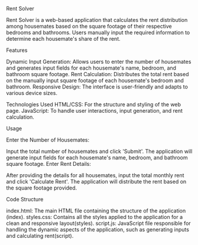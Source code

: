 Rent Solver

Rent Solver is a web-based application that calculates the rent distribution among housemates based on the square footage of their respective bedrooms and bathrooms. Users manually input the required information to determine each housemate's share of the rent.

Features

Dynamic Input Generation: Allows users to enter the number of housemates and generates input fields for each housemate's name, bedroom, and bathroom square footage.
Rent Calculation: Distributes the total rent based on the manually input square footage of each housemate's bedroom and bathroom.
Responsive Design: The interface is user-friendly and adapts to various device sizes.

Technologies Used
HTML/CSS: For the structure and styling of the web page.
JavaScript: To handle user interactions, input generation, and rent calculation.

Usage

Enter the Number of Housemates:

Input the total number of housemates and click 'Submit'. The application will generate input fields for each housemate's name, bedroom, and bathroom square footage.
Enter Rent Details:

After providing the details for all housemates, input the total monthly rent and click 'Calculate Rent'. The application will distribute the rent based on the square footage provided.

Code Structure

index.html: The main HTML file containing the structure of the application​(index)​.
styles.css: Contains all the styles applied to the application for a clean and responsive layout​(styles)​.
script.js: JavaScript file responsible for handling the dynamic aspects of the application, such as generating inputs and calculating rent​(script)​.
